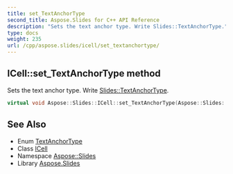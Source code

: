 ```yaml
---
title: set_TextAnchorType
second_title: Aspose.Slides for C++ API Reference
description: "Sets the text anchor type. Write Slides::TextAnchorType."
type: docs
weight: 235
url: /cpp/aspose.slides/icell/set_textanchortype/
---
```

## ICell::set_TextAnchorType method


Sets the text anchor type. Write [Slides::TextAnchorType](../../textanchortype/).

```cpp
virtual void Aspose::Slides::ICell::set_TextAnchorType(Aspose::Slides::TextAnchorType value)=0
```

## See Also

* Enum [TextAnchorType](../../textanchortype/)
* Class [ICell](../)
* Namespace [Aspose::Slides](../../)
* Library [Aspose.Slides](../../../)
